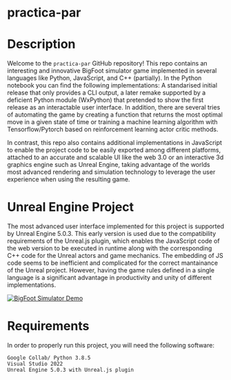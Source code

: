 # practica-par

# Description

Welcome to the ``practica-par`` GitHub repository! This repo contains an interesting and innovative BigFoot simulator game implemented in several languages like Python, JavaScript, and C++ (partially). In the Python notebook you can find the following implementations: A standarised initial release that only provides a CLI output, a later remake supported by a deficient Python module (WxPython) that pretended to show the first release as an interactable user interface. In addition, there are several tries of automating the game by creating a function that returns the most optimal move in a given state of time or training a machine learning algorithm with Tensorflow/Pytorch based on reinforcement learning actor critic methods.

In contrast, this repo also contains additional implementations in JavaScript to enable the project code to be easily exported among different platforms, attached to an accurate and scalable UI like the web 3.0 or an interactive 3d graphics engine such as Unreal Engine, taking advantage of the worlds most advanced rendering and simulation technology to leverage the user experience when using the resulting game.

# Unreal Engine Project

The most advanced user interface implemented for this project is supported by Unreal Engine 5.0.3. This early version is used due to the compatibility requirements of the Unreal.js plugin, which enables the JavaScript code of the web version to be executed in runtime along with the corresponding C++ code for the Unreal actors and game mechanics. The embedding of JS code seems to be inefficient and complicated for the correct mantainance of the Unreal project. However, having the game rules defined in a single language is a significant advantage in productivity and unity of different implementations.

[![BigFoot Simulator Demo](https://img.youtube.com/vi/4YNKwOmJLVE/0.jpg)](https://www.youtube.com/watch?v=4YNKwOmJLVE)

# Requirements

In order to properly run this project, you will need the following software:

    Google Collab/ Python 3.8.5
    Visual Studio 2022
    Unreal Engine 5.0.3 with Unreal.js plugin
